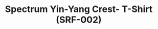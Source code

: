 ---
inv_num: 2014-004
add_credit: Cory Arcangel for Arcangel Surfware
url: 2014-004-spectrum-yin-yang-crest-t-shirt-srf-002
title: Spectrum Yin-Yang Crest- T-Shirt (SRF-002)
year: '2014'
display_year: '2014'
medium: Shirt
dims: Small, Medium, Large, X-Large, XX-Large
pitch: Brand tee for Arcangel Surfware.
ps:
live_url:
youtube:
related_code:
subheading:
download:
commission:
layout: things-i-made
---
